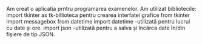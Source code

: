 Am creat o aplicatia prntru programarea examenelor.
Am utilizat bibliotecile:
import tkinter as tk-billioteca pentru crearea interfatei grafice
from tkinter import messagebox 
from datetime import datetime -utilizată pentru lucrul cu date și ore.
import json -utilizată pentru a salva și încărca date în/din fișiere de tip JSON.
